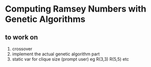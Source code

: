 Computing Ramsey Numbers with Genetic Algorithms
==============

to work on
-------
1. crossover
2. implement the actual genetic algorithm part
3. static var for clique size (prompt user) eg R(3,3) R(5,5) etc
